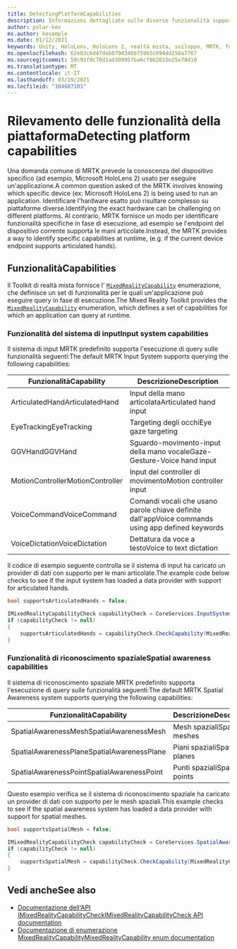 ```yaml
---
title: DetectingPlatformCapabilities
description: Informazioni dettagliate sulle diverse funzionalità supportate da MRTK
author: polar-kev
ms.author: kesemple
ms.date: 01/12/2021
keywords: Unity, HoloLens, HoloLens 2, realtà mista, sviluppo, MRTK, funzionalità,
ms.openlocfilehash: 62e03c6d47deb079d3460759b5c694dd258a7767
ms.sourcegitcommit: 59c91f8c70d1ad30995fba6cf862615e25e78d10
ms.translationtype: MT
ms.contentlocale: it-IT
ms.lasthandoff: 03/19/2021
ms.locfileid: "104687101"
---
```

# <a name="detecting-platform-capabilities"></a><span data-ttu-id="babaf-104">Rilevamento delle funzionalità della piattaforma</span><span class="sxs-lookup"><span data-stu-id="babaf-104">Detecting platform capabilities</span></span>

<span data-ttu-id="babaf-105">Una domanda comune di MRTK prevede la conoscenza del dispositivo specifico (ad esempio, Microsoft HoloLens 2) usato per eseguire un'applicazione.</span><span class="sxs-lookup"><span data-stu-id="babaf-105">A common question asked of the MRTK involves knowing which specific device (ex: Microsoft HoloLens 2) is being used to run an application.</span></span> <span data-ttu-id="babaf-106">Identificare l'hardware esatto può risultare complesso su piattaforme diverse.</span><span class="sxs-lookup"><span data-stu-id="babaf-106">Identifying the exact hardware can be challenging on different platforms.</span></span> <span data-ttu-id="babaf-107">Al contrario, MRTK fornisce un modo per identificare funzionalità specifiche in fase di esecuzione, ad esempio se l'endpoint del dispositivo corrente supporta le mani articolate.</span><span class="sxs-lookup"><span data-stu-id="babaf-107">Instead, the MRTK provides a way to identify specific capabilities at runtime, (e.g. if the current device endpoint supports articulated hands).</span></span>

## <a name="capabilities"></a><span data-ttu-id="babaf-108">Funzionalità</span><span class="sxs-lookup"><span data-stu-id="babaf-108">Capabilities</span></span>

<span data-ttu-id="babaf-109">Il Toolkit di realtà mista fornisce l' [`MixedRealityCapability`](xref:Microsoft.MixedReality.Toolkit.MixedRealityCapability) enumerazione, che definisce un set di funzionalità per le quali un'applicazione può eseguire query in fase di esecuzione.</span><span class="sxs-lookup"><span data-stu-id="babaf-109">The Mixed Reality Toolkit provides the [`MixedRealityCapability`](xref:Microsoft.MixedReality.Toolkit.MixedRealityCapability) enumeration, which defines a set of capabilities for which an application can query at runtime.</span></span>

### <a name="input-system-capabilities"></a><span data-ttu-id="babaf-110">Funzionalità del sistema di input</span><span class="sxs-lookup"><span data-stu-id="babaf-110">Input system capabilities</span></span>

<span data-ttu-id="babaf-111">Il sistema di input MRTK predefinito supporta l'esecuzione di query sulle funzionalità seguenti:</span><span class="sxs-lookup"><span data-stu-id="babaf-111">The default MRTK Input System supports querying the following capabilities:</span></span>

| <span data-ttu-id="babaf-112">Funzionalità</span><span class="sxs-lookup"><span data-stu-id="babaf-112">Capability</span></span> | <span data-ttu-id="babaf-113">Descrizione</span><span class="sxs-lookup"><span data-stu-id="babaf-113">Description</span></span> |
|---|---|
| <span data-ttu-id="babaf-114">ArticulatedHand</span><span class="sxs-lookup"><span data-stu-id="babaf-114">ArticulatedHand</span></span> | <span data-ttu-id="babaf-115">Input della mano articolata</span><span class="sxs-lookup"><span data-stu-id="babaf-115">Articulated hand input</span></span> |
| <span data-ttu-id="babaf-116">EyeTracking</span><span class="sxs-lookup"><span data-stu-id="babaf-116">EyeTracking</span></span> | <span data-ttu-id="babaf-117">Targeting degli occhi</span><span class="sxs-lookup"><span data-stu-id="babaf-117">Eye gaze targeting</span></span> |
| <span data-ttu-id="babaf-118">GGVHand</span><span class="sxs-lookup"><span data-stu-id="babaf-118">GGVHand</span></span> | <span data-ttu-id="babaf-119">Sguardo-movimento-input della mano vocale</span><span class="sxs-lookup"><span data-stu-id="babaf-119">Gaze-Gesture-Voice hand input</span></span> |
| <span data-ttu-id="babaf-120">MotionController</span><span class="sxs-lookup"><span data-stu-id="babaf-120">MotionController</span></span> | <span data-ttu-id="babaf-121">Input del controller di movimento</span><span class="sxs-lookup"><span data-stu-id="babaf-121">Motion controller input</span></span> |
| <span data-ttu-id="babaf-122">VoiceCommand</span><span class="sxs-lookup"><span data-stu-id="babaf-122">VoiceCommand</span></span> | <span data-ttu-id="babaf-123">Comandi vocali che usano parole chiave definite dall'app</span><span class="sxs-lookup"><span data-stu-id="babaf-123">Voice commands using app defined keywords</span></span> |
| <span data-ttu-id="babaf-124">VoiceDictation</span><span class="sxs-lookup"><span data-stu-id="babaf-124">VoiceDictation</span></span> | <span data-ttu-id="babaf-125">Dettatura da voce a testo</span><span class="sxs-lookup"><span data-stu-id="babaf-125">Voice to text dictation</span></span> |

<span data-ttu-id="babaf-126">Il codice di esempio seguente controlla se il sistema di input ha caricato un provider di dati con supporto per le mani articolate.</span><span class="sxs-lookup"><span data-stu-id="babaf-126">The example code below checks to see if the input system has loaded a data provider with support for articulated hands.</span></span>

```c#
bool supportsArticulatedHands = false;

IMixedRealityCapabilityCheck capabilityCheck = CoreServices.InputSystem as IMixedRealityCapabilityCheck;
if (capabilityCheck != null)
{
    supportsArticulatedHands = capabilityCheck.CheckCapability(MixedRealityCapability.ArticulatedHand);
}
```

### <a name="spatial-awareness-capabilities"></a><span data-ttu-id="babaf-127">Funzionalità di riconoscimento spaziale</span><span class="sxs-lookup"><span data-stu-id="babaf-127">Spatial awareness capabilities</span></span>

<span data-ttu-id="babaf-128">Il sistema di riconoscimento spaziale MRTK predefinito supporta l'esecuzione di query sulle funzionalità seguenti:</span><span class="sxs-lookup"><span data-stu-id="babaf-128">The default MRTK Spatial Awareness system supports querying the following capabilities:</span></span>

| <span data-ttu-id="babaf-129">Funzionalità</span><span class="sxs-lookup"><span data-stu-id="babaf-129">Capability</span></span> | <span data-ttu-id="babaf-130">Descrizione</span><span class="sxs-lookup"><span data-stu-id="babaf-130">Description</span></span> |
|---|---|
| <span data-ttu-id="babaf-131">SpatialAwarenessMesh</span><span class="sxs-lookup"><span data-stu-id="babaf-131">SpatialAwarenessMesh</span></span> | <span data-ttu-id="babaf-132">Mesh spaziali</span><span class="sxs-lookup"><span data-stu-id="babaf-132">Spatial meshes</span></span> |
| <span data-ttu-id="babaf-133">SpatialAwarenessPlane</span><span class="sxs-lookup"><span data-stu-id="babaf-133">SpatialAwarenessPlane</span></span> | <span data-ttu-id="babaf-134">Piani spaziali</span><span class="sxs-lookup"><span data-stu-id="babaf-134">Spatial planes</span></span> |
| <span data-ttu-id="babaf-135">SpatialAwarenessPoint</span><span class="sxs-lookup"><span data-stu-id="babaf-135">SpatialAwarenessPoint</span></span> | <span data-ttu-id="babaf-136">Punti spaziali</span><span class="sxs-lookup"><span data-stu-id="babaf-136">Spatial points</span></span> |

<span data-ttu-id="babaf-137">Questo esempio verifica se il sistema di riconoscimento spaziale ha caricato un provider di dati con supporto per le mesh spaziali.</span><span class="sxs-lookup"><span data-stu-id="babaf-137">This example checks to see if the spatial awareness system has loaded a data provider with support for spatial meshes.</span></span>

```c#
bool supportsSpatialMesh = false;

IMixedRealityCapabilityCheck capabilityCheck = CoreServices.SpatialAwarenessSystem as IMixedRealityCapabilityCheck;
if (capabilityCheck != null)
{
    supportsSpatialMesh = capabilityCheck.CheckCapability(MixedRealityCapability.SpatialAwarenessMesh);
}
```

## <a name="see-also"></a><span data-ttu-id="babaf-138">Vedi anche</span><span class="sxs-lookup"><span data-stu-id="babaf-138">See also</span></span>

- [<span data-ttu-id="babaf-139">Documentazione dell'API IMixedRealityCapabilityCheck</span><span class="sxs-lookup"><span data-stu-id="babaf-139">IMixedRealityCapabilityCheck API documentation</span></span>](xref:Microsoft.MixedReality.Toolkit.IMixedRealityCapabilityCheck)
- [<span data-ttu-id="babaf-140">Documentazione di enumerazione MixedRealityCapability</span><span class="sxs-lookup"><span data-stu-id="babaf-140">MixedRealityCapability enum documentation</span></span>](xref:Microsoft.MixedReality.Toolkit.MixedRealityCapability)
